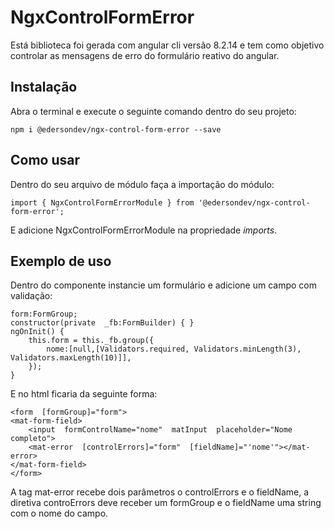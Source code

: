 # NgxControlFormError

Está biblioteca foi gerada com angular cli versão 8.2.14 e tem como objetivo controlar as mensagens de erro do formulário reativo do angular.

## Instalação

Abra o terminal e execute o seguinte comando dentro do seu projeto:

    npm i @edersondev/ngx-control-form-error --save

## Como usar
Dentro do seu arquivo de módulo faça a importação do módulo:

    import { NgxControlFormErrorModule } from '@edersondev/ngx-control-form-error';
E adicione NgxControlFormErrorModule na propriedade *imports*.

## Exemplo de uso
Dentro do componente instancie um formulário e adicione um campo com validação:

    form:FormGroup;
    constructor(private  _fb:FormBuilder) { }
    ngOnInit() {
	    this.form = this._fb.group({
		    nome:[null,[Validators.required, Validators.minLength(3), Validators.maxLength(10)]],
	    });
    }
E no html ficaria da seguinte forma:

    <form  [formGroup]="form">
    <mat-form-field>
	    <input  formControlName="nome"  matInput  placeholder="Nome completo">
	    <mat-error  [controlErrors]="form"  [fieldName]="'nome'"></mat-error>
	</mat-form-field>
    </form>
A tag mat-error recebe dois parâmetros o controlErrors e o fieldName, a diretiva controErrors deve receber um formGroup e o fieldName uma string com o nome do campo.
